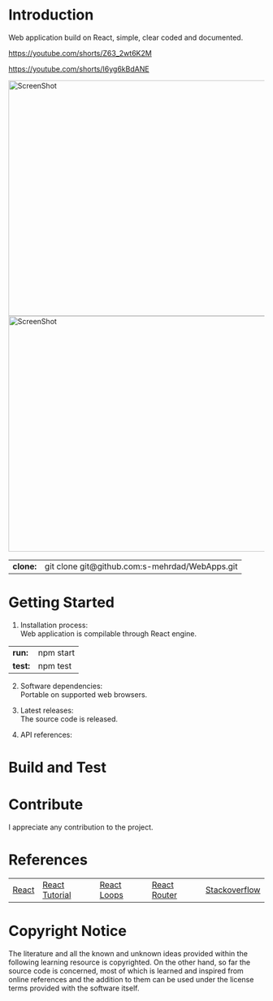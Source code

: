 # Introduction 
Web application build on React, simple, clear coded and documented.

https://youtube.com/shorts/Z63_2wt6K2M

https://youtube.com/shorts/I6yg6kBdANE

<img href="https://github.com/s-mehrdad" src="https://github.com/s-mehrdad/WebApps/ReactApp/blob/master/screenshots/ScreenShot-2023-03-26-at-5-04-06-PM.png" width="824" height="464" alt="ScreenShot">

<img href="https://github.com/s-mehrdad" src="https://github.com/s-mehrdad/WebApps/ReactApp/blob/master/screenshots/ScreenShot-2023-04-04-at-11-52-09-PM.png" width="824" height="464" alt="ScreenShot">

<table>
<tr>
<td><b>clone:</b></td>
<td>git clone git@github.com:s-mehrdad/WebApps.git</td>
</tr>
</table>


# Getting Started
1.  Installation process:<br/>
Web application is compilable through React engine.

<table>
<tr>
<td><b>run:</b></td>
<td>npm start</td>
</tr>
<tr>
<td><b>test:</b></td>
<td>npm test</td>
</tr>
</table>

2.  Software dependencies:<br/>
Portable on supported web browsers.

3.  Latest releases:<br/>
The source code is released.

4.  API references:<br/>

# Build and Test


# Contribute
I appreciate any contribution to the project.

# References
<table>

<tr>
<td><a href="https://react.dev/learn">React</a></td>
<td><a href="https://www.taniarascia.com/getting-started-with-react/">React Tutorial</a></td>
<td><a href="https://www.telerik.com/blogs/beginners-guide-loops-in-react-jsx">React Loops</a></td>
<td><a href="https://v5.reactrouter.com/web/guides/philosophy">React Router</a></td>
<td><a href="https://stackoverflow.com/">Stackoverflow</a></td>
</tr>

</table>

# Copyright Notice
The literature and all the known and unknown ideas provided within the following learning resource is copyrighted. On the other hand, so far the source code is concerned, most of which is learned and inspired from online references and the addition to them can be used under the license terms provided with the software itself.
